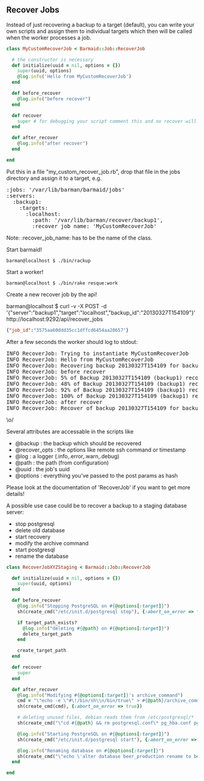 ## Recover Jobs

Instead of just recovering a backup to a target (default), you can write your own scripts and assign them to individual targets which then will be called when the worker processes a job.

```ruby
class MyCustomRecoverJob < Barmaid::Job::RecoverJob

  # the constructor is necessary
  def initialize(uuid = nil, options = {})
    super(uuid, options)
    @log.info('Hello from MyCustomRecoverJob')
  end

  def before_recover
    @log.info("before recover")
  end

  def recover
    super # for debugging your script comment this and no recover will be executed
  end

  def after_recover
    @log.info("after recover")
  end

end
```

Put this in a file "my_custom_recover_job.rb", drop that file in the jobs directory and assign it to a target, e.g.

<pre>
:jobs: '/var/lib/barman/barmaid/jobs'
:servers:
  :backup1:
    :targets:
      :localhost:
        :path: '/var/lib/barman/recover/backup1',
        :recover_job_name: 'MyCustomRecoverJob'
</pre>

Note: :recover_job_name: has to be the name of the class.

Start barmaid!

    barman@localhost $ ./bin/rackup

Start a worker!

    barman@localhost $ ./bin/rake resque:work

Create a new recover job by the api!

  barman@localhost $ curl -v -X POST -d '{"server":"backup1","target":"localhost","backup_id":"20130327T154109"}' http://localhost:9292/api/recover_jobs

```json
{"job_id":"3575aa60ddd35cc1dffcd6454aa20657"}
```


After a few seconds the worker should log to stdout:

<pre>
INFO RecoverJob: Trying to instantiate MyCustomRecoverJob
INFO RecoverJob: Hello from MyCustomRecoverJob
INFO RecoverJob: Recovering backup 20130327T154109 for backup1 (options: {"time":1364402347,"status":"queued","server":"backup1","target":"localhost","backup_id":"20130327T154109","recover_opts":{}}}
INFO RecoverJob: before recover
INFO RecoverJob: 5% of Backup 20130327T154109 (backup1) recovered
INFO RecoverJob: 48% of Backup 20130327T154109 (backup1) recovered
INFO RecoverJob: 92% of Backup 20130327T154109 (backup1) recovered
INFO RecoverJob: 100% of Backup 20130327T154109 (backup1) recovered
INFO RecoverJob: after recover
INFO RecoverJob: Recover of backup 20130327T154109 for backup1 (uuid 3575aa60ddd35cc1dffcd6454aa20657) finished
</pre>

\o/


Several attributes are accessable in the scripts like

* @backup : the backup which should be recovered
* @recover_opts : the options like remote ssh command or timestamp
* @log : a logger (.info,.error,.warn,.debug)
* @path : the path (from configuration)
* @uuid : the job's uuid
* @options : everything you've passed to the post params as hash

Please look at the documentation of 'RecoverJob' if you want to get more details!


A possible use case could be to recover a backup to a staging database server:

* stop postgresql
* delete old database
* start recovery
* modify the archive command
* start postgresql
* rename the database

```ruby
class RecoverJobXYZStaging < Barmaid::Job::RecoverJob

  def initialize(uuid = nil, options = {})
    super(uuid, options)
  end

  def before_recover
    @log.info("Stopping PostgreSQL on #{@options[:target]}")
    sh(create_cmd("/etc/init.d/postgresql stop"), {:abort_on_error => true})

    if target_path_exists?
      @log.info("deleting #{@path} on #{@options[:target]}")
      delete_target_path 
    end

    create_target_path
  end

  def recover
    super
  end

  def after_recover
    @log.info("Modifying #{@options[:target]}'s archive_command")
    cmd = "\"echo -e \"#\!/bin/sh\\n/bin/true\" > #{@path}/archive_command.sh\""
    sh(create_cmd(cmd), {:abort_on_error => true})

    # deleting unused files, debian reads them from /etc/postgresql/*
    sh(create_cmd("\"cd #{@path} && rm postgresql.conf\* pg_hba.conf pg_ident.conf\""), {:abort_on_error => true})

    @log.info("Starting PostgreSQL on #{@options[:target]}")
    sh(create_cmd("/etc/init.d/postgresql start"), {:abort_on_error => true})

    @log.info("Renaming database on #{@options[:target]}")
    sh(create_cmd("\"echo \'alter database beer_production rename to beer_staging\' | psql\""), {:abort_on_error => true})
  end

end
```




